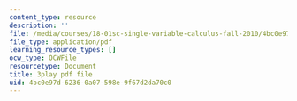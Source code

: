 ```yaml
---
content_type: resource
description: ''
file: /media/courses/18-01sc-single-variable-calculus-fall-2010/4bc0e97d62360a07598e9f67d2da70c0_XRkgBWbWvg4.pdf
file_type: application/pdf
learning_resource_types: []
ocw_type: OCWFile
resourcetype: Document
title: 3play pdf file
uid: 4bc0e97d-6236-0a07-598e-9f67d2da70c0
---
```

